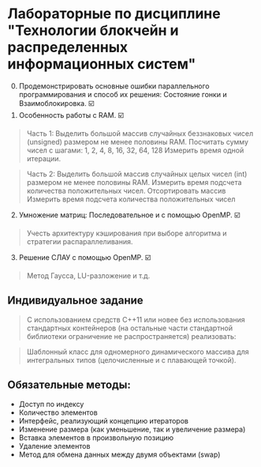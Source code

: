 # Лабораторные по дисциплине "Технологии блокчейн и распределенных информационных систем"
0. Продемонстрировать основные ошибки параллельного программирования и способ их решения: Состояние гонки и Взаимоблокировка. :ballot_box_with_check:	
1. Особенность работы с RAM. :ballot_box_with_check:
  >Часть 1:
  >Выделить большой массив случайных беззнаковых чисел (unsigned) размером не менее половины RAM.
  >Посчитать сумму чисел с шагами: 1, 2, 4, 8, 16, 32, 64, 128
  >Измерить время одной итерации.

  >Часть 2:
  >Выделить большой массив случайных целых чисел (int) размером не менее половины RAM.
  >Измерить время подсчета количества положительных чисел.
  >Отсортировать массив
  >Измерить время подсчета количества положительных чисел
2. Умножение матриц: Последовательное и с помощью OpenMP. :ballot_box_with_check: 
  >Учесть архитектуру кэширования при выборе алгоритма и стратегии распараллеливания.
3. Решение СЛАУ с помощью OpenMP. :ballot_box_with_check:
  >Метод Гаусса, LU-разложение и т.д.
## Индивидуальное задание
>С использованием средств С++11 или новее без использования стандартных контейнеров (на остальные части стандартной библиотеки ограничение не распространяется) реализовать:
 
>Шаблонный класс для одномерного динамического массива для интегральных типов (целочисленные и с плавающей точкой).
## Обязательные методы:
- Доступ по индексу
- Количество элементов
- Интерфейс, реализующий концепцию итераторов
- Изменение размера (как уменьшение, так и увеличение размера)
- Вставка элементов в произвольную позицию
- Удаление элементов
- Метод для обмена данных между двумя объектами (swap)
